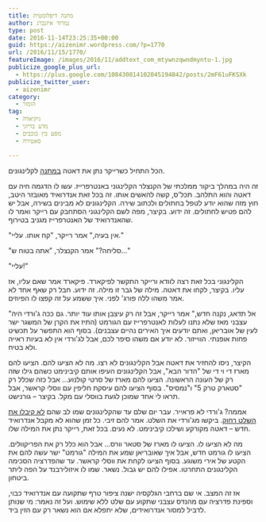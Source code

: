 ```yaml
---
title: מתנה דיפלומטית
author: נמרוד איזנברג
type: post
date: 2016-11-14T23:25:35+00:00
guid: https://aizenimr.wordpress.com/?p=1770
url: /2016/11/15/1770/
featureImage: /images/2016/11/addtext_com_mtywnzqwndmyntu-1.jpg
publicize_google_plus_url:
  - https://plus.google.com/108430814102045194842/posts/2mF61uFKSXk
publicize_twitter_user:
  - aizenimr
category:
  - הומור
tag:
  - גיקיאדה
  - מדע בדיוני
  - מסע בין כוכבים
  - סאטירה

---
```

הכל התחיל כשרייקר נתן את דאטה [במתנה][1] לקלינגונים.

זה היה במהלך ביקור ממלכתי של הקנצלר הקלינגוני באנטרפרייז. עשו לו הדגמה חיה עם דאטה והוא התלהב. תכל'ס, קשה להאשים אותו. זה בכל זאת אנדרואיד מאובזר היטב, חוץ מזה שהוא יודע לטפל בחתולים ולכתוב שירה. הקלינגונים לא מבינים בשירה, אבל יש להם פטיש לחתולים. זה ידוע. בקיצר, מפה לשם הקלינגוני הסתחבק עם רייקר ואמר לו שהאנדרואיד של האנטרפרייז מגניב בטירוף.

"אין בעיה," אמר רייקר, "קח אותו. עליי."

"סליחה?" אמר הקנצלר, "אתה בטוח ש&#8230;"

"עליי!"

הקלינגוני בכל זאת רצה לוודא ורייקר התקשר לפיקארד. פיקארד אמר שאם עליו, אז עליו. בקיצר, לקחו את דאטה. מילה של גבר זו מילה. זה ידוע. חבל רק שאף אחד לא אמר משהו ללה פורג' לפני. איך ששמע על זה קפצו לו הפיוזים.

"אל תדאג, נקנה חדש," אמר רייקר, אבל זה רק עיצבן אותו עוד יותר. גם ככה ג'ורדי היה עצבני מאז שלא נתנו לעלות לאנטרפרייז עם הגורמט (התיז את הקרן של המשגר ישר לעין של אובריאן, ואתם יודעים איך האירים נהיים עצבנים). בסוף הוא התפשר על תכשיט פחות אופנתי. הווייזור. לא יודע אם משהו סיפר לכם, אבל לג'ורדי אין לא בעיות ראייה ולא בטיח.

הקיצר, ניסו להחזיר את דאטה אבל הקלינגונים לא רצו. מה לא הציעו להם. הציעו להם מארז די וי די של "הדור הבא", אבל הקלינגונים העיפו אותם קיבינימט כשהם גילו שזה רק של העונה הראשונה. הציעו להם מארז של סרטי קולנוע&#8230; אבל כזה שכלל רק "סטארק טרק 5" ו"נמסיס". בסוף הציעו להם עיסקת חליפין עם ווסלי קראשר, אבל תראו לי אחד שמוכן לגעת בווסלי עם מקל. בקיצר &#8211; גורנישט.

אממה? ג'ורדי לא פראייר. עבר יום שלם עד שהקלינגונים שמו לב שהם [לא קיבלו את השלט רחוק][2]. ביקשו מג'ורדי את השלט. אמר להם זיבי. כל זמן שהוא לא מקבל אנדרואיד חדש &#8211; דאטה מקורקע ושילכו קיבינימט. לא נעים. בכל זאת, רייקר נתן את המילה שלו.

מה לא הציעו לו. הציעו לו מארז של סטאר וורס&#8230; אבל הוא כלל רק את הפריקוולים. הציעו לו גורמט חדש, אבל איך שאובריאן שמע את המילה "גורמט" ישר עשה להם את הקטע של אירי משוגע. בסוף הציעו לקחת את ווסלי קראשר. עד שהפדרציה הסכימה הקלינגונים התחרטו. אפילו להם יש גבול. נשאר. שמו לו איזולירבנד על הפה ליתר ביטחון.

אז זה המצב. אי שם ברחבי הגלקסיה ישנה ציפור טרף שתקועה עם אנדרואיד כבוי, וספינת פדרציה עם מהנדס עצבני שתקוע עם שלט ללא שימוש. ועל זה נאמר: מי שנותן לדביל למסור אנדרואידים, שלא יתפלא אם הוא נשאר רק עם הזין ביד.

 [1]: http://www.calcalist.co.il/local/articles/0,7340,L-3701705,00.html
 [2]: https://twitter.com/BenCaspit/status/798190225289859072